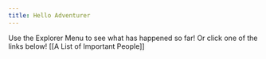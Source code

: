 ```yaml
---
title: Hello Adventurer
---
```


Use the Explorer Menu to see what has happened so far! Or click one of the links below!
[[A List of Important People]]


